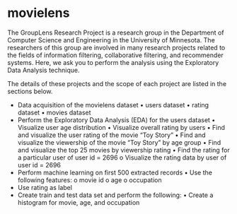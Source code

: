 # movielens

The GroupLens Research Project is a research group in the Department of Computer Science and Engineering in the University of Minnesota. The researchers of this group are involved in many research projects related to the fields of information filtering, collaborative filtering, and recommender systems. Here, we ask you to perform the analysis using the Exploratory Data Analysis technique. 

The details of these projects and the scope of each project are listed in the sections below.
*	Data acquisition of the movielens dataset
•	users dataset
•	rating dataset
•	movies dataset
*	Perform the Exploratory Data Analysis (EDA) for the users dataset
•	Visualize user age distribution
•	Visualize overall rating by users
•	Find and visualize the user rating of the movie “Toy Story”
•	Find and visualize the viewership of the movie “Toy Story” by age group
•	Find and visualize the top 25 movies by viewership rating
•	Find the rating for a particular user of user id = 2696
o	Visualize the rating data by user of user id = 2696
*	Perform machine learning on first 500 extracted records
•	Use the following features:
o	movie id
o	age
o	occupation
*	Use rating as label
*	Create train and test data set and perform the following:
•	Create a histogram for movie, age, and occupation
